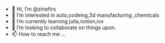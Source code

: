 - 👋 Hi, I’m @zinefirs
- 👀 I’m interested in auto,codeing,3d manufacturing ,chemicals
- 🌱 I’m currently learning julia,notion,ivx
- 💞️ I’m looking to collaborate on things upon.
- 📫 How to reach me ...

<!---
zinefirs/zinefirs is a ✨ special ✨ repository because its `README.md` (this file) appears on your GitHub profile.
You can click the Preview link to take a look at your changes.
--->
